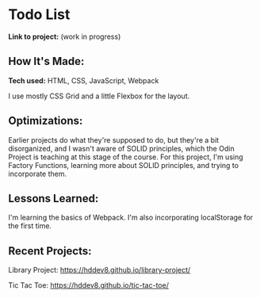 # Todo List

**Link to project:** (work in progress)

## How It's Made:

**Tech used:** HTML, CSS, JavaScript, Webpack

I use mostly CSS Grid and a little Flexbox for the layout. 

## Optimizations:

Earlier projects do what they're supposed to do, but they're a bit disorganized, and I wasn't aware of SOLID principles, which the Odin Project is teaching at this stage of the course. For this project, I'm using Factory Functions, learning more about SOLID principles, and trying to incorporate them. 

## Lessons Learned:

I'm learning the basics of Webpack. I'm also incorporating localStorage for the first time.

## Recent Projects:

Library Project: https://hddev8.github.io/library-project/

Tic Tac Toe: https://hddev8.github.io/tic-tac-toe/
